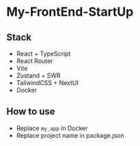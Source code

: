 # My-FrontEnd-StartUp

## Stack

+ React + TypeScript
+ React Router
+ Vite
+ Zustand + SWR
+ TailwindCSS + NextUI
+ Docker

## How to use
+ Replace `my_app` in Docker
+ Replace project name in package.json